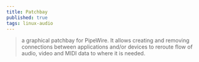 ```yaml
---
title: Patchbay
published: true
tags: linux-audio
---
```

> a graphical patchbay for PipeWire. It allows creating and removing connections between applications and/or devices to reroute flow of audio, video and MIDI data to where it is needed.

